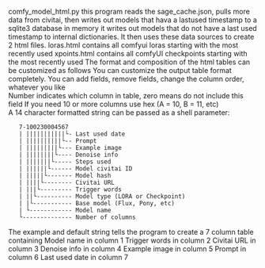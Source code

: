  comfy_model_html.py
 this program reads the sage_cache.json, pulls more data from civitai, then writes out models that hava a lastused timestamp to a sqlite3 database in memory
 it writes out models that do not have a last used timestamp to internal dictionaries. It then uses these data sources to create 2 html files.
 loras.html contains all comfyui loras starting with the most recently used
 xpoints.html contains all comfyUI checkpoints starting with the most recently used
 The format and composition of the html tables can be customized as follows
 You can customize the output table format completely.
 You can add fields, remove fields, change the column order, whatever you like    
 Number indicates which column in table, zero means do not include this field
 If you need 10 or more columns use hex (A = 10, B = 11, etc)       
 A 14 character formatted string can be passed as a shell parameter:

       7-100230004567
       | |||||||||||└- Last used date 
	   | ||||||||||└-- Prompt
	   | |||||||||└--- Example image
	   | ||||||||└---- Denoise info
	   | |||||||└----- Steps used
	   | ||||||└------ Model civitai ID
	   | |||||└------- Model hash
	   | ||||└-------- Civitai URL
	   | |||└--------- Trigger words
	   | ||└---------- Model type (LORA or Checkpoint)
	   | |└----------- Base model (Flux, Pony, etc)
	   | └------------ Model name
	   └-------------- Number of columns

 The example and default string tells the program to create a 7 column table containing
 Model name in column 1
 Trigger words in column 2
 Civitai URL in column 3
 Denoise info in column 4
 Example image in column 5
 Prompt in column 6
 Last used date in column 7